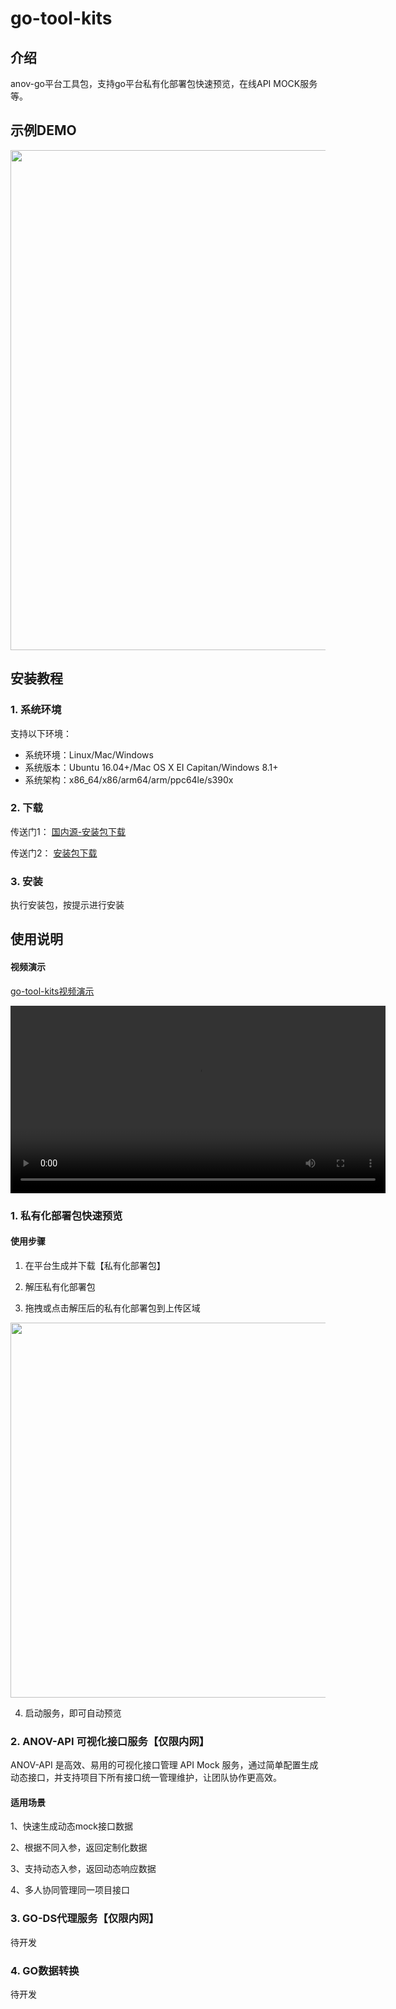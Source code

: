# go-tool-kits

## 介绍
anov-go平台工具包，支持go平台私有化部署包快速预览，在线API MOCK服务等。

## 示例DEMO

<p align="left">    
    <img src="https://gitee.com/anov/go-tool-kits/raw/master/public/go-tool-kits.gif"  width="800" />
</p>

## 安装教程

### 1. 系统环境
支持以下环境：

- 系统环境：Linux/Mac/Windows
- 系统版本：Ubuntu 16.04+/Mac OS X EI Capitan/Windows 8.1+
- 系统架构：x86_64/x86/arm64/arm/ppc64le/s390x

### 2. 下载

传送门1： [国内源-安装包下载](https://gitee.com/anov/go-tool-kits/releases/)

传送门2： [安装包下载](https://www.github.com/anov-team/go-tool-kits/releases/)

### 3. 安装

执行安装包，按提示进行安装


## 使用说明

#### 视频演示
[go-tool-kits视频演示](https://gitee.com/anov/go-tool-kits/raw/master/public/go-tool-kits.mp4)

<video src="https://gitee.com/anov/go-tool-kits/raw/master/public/go-tool-kits.mp4" controls="controls" width="600" loop  autoplay></video>


### 1. 私有化部署包快速预览


#### 使用步骤

1. 在平台生成并下载【私有化部署包】

2. 解压私有化部署包

3. 拖拽或点击解压后的私有化部署包到上传区域
   
<p align="left">    
<img src="https://gitee.com/anov/go-tool-kits/raw/master/public/kit1.png" width="600" />
</p>

4. 启动服务，即可自动预览


### 2. ANOV-API 可视化接口服务【仅限内网】
ANOV-API 是高效、易用的可视化接口管理 API Mock 服务，通过简单配置生成动态接口，并支持项目下所有接口统一管理维护，让团队协作更高效。

#### 适用场景 

1、快速生成动态mock接口数据

2、根据不同入参，返回定制化数据

3、支持动态入参，返回动态响应数据

4、多人协同管理同一项目接口

### 3. GO-DS代理服务【仅限内网】
待开发

### 4. GO数据转换
待开发
